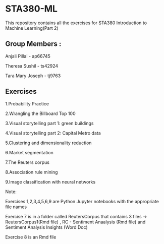 # STA380-ML

This repository contains all the exercises for STA380 Introduction to Machine Learning(Part 2)

## Group Members : 

Anjali Pillai - ap66745 
                
Theresa Sushil - ts42924      
                
Tara Mary Joseph - tj9763  

## Exercises

1.Probability Practice

2.Wrangling the Billboard Top 100

3.Visual storytelling part 1: green buildings

4.Visual storytelling part 2: Capital Metro data

5.Clustering and dimensionality reduction

6.Market segmentation

7.The Reuters corpus

8.Association rule mining

9.Image classification with neural networks

Note: 

Exercises 1,2,3,4,5,6,9 are Python Jupyter notebooks with the appropriate file names

Exercise 7 is in a folder called ReutersCorpus that contains 3 files -> ReutersCorpus1(Rmd file) , RC - Sentiment Anaalysis (Rmd file) and Sentiment Analysis Insights (Word Doc)
      
Exercise 8 is an Rmd file

                
